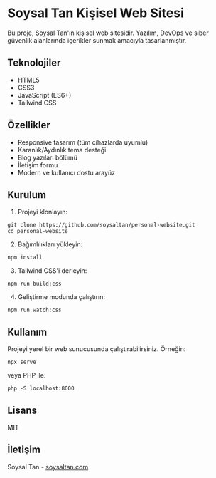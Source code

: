 # Soysal Tan Kişisel Web Sitesi

Bu proje, Soysal Tan'ın kişisel web sitesidir. Yazılım, DevOps ve siber güvenlik alanlarında içerikler sunmak amacıyla tasarlanmıştır.

## Teknolojiler

- HTML5
- CSS3
- JavaScript (ES6+)
- Tailwind CSS

## Özellikler

- Responsive tasarım (tüm cihazlarda uyumlu)
- Karanlık/Aydınlık tema desteği
- Blog yazıları bölümü
- İletişim formu
- Modern ve kullanıcı dostu arayüz

## Kurulum

1. Projeyi klonlayın:
```
git clone https://github.com/soysaltan/personal-website.git
cd personal-website
```

2. Bağımlılıkları yükleyin:
```
npm install
```

3. Tailwind CSS'i derleyin:
```
npm run build:css
```

4. Geliştirme modunda çalıştırın:
```
npm run watch:css
```

## Kullanım

Projeyi yerel bir web sunucusunda çalıştırabilirsiniz. Örneğin:

```
npx serve
```

veya PHP ile:

```
php -S localhost:8000
```

## Lisans

MIT

## İletişim

Soysal Tan - [soysaltan.com](https://soysaltan.com)
